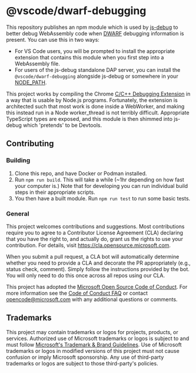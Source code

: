 # @vscode/dwarf-debugging

This repository publishes an npm module which is used by
[js-debug](https://github.com/microsoft/vscode-js-debug) to better debug
WebAssembly code when [DWARF](https://dwarfstd.org/) debugging information is
present. You can use this in two ways:

-   For VS Code users, you will be prompted to install the appropriate extension
    that contains this module when you first step into a WebAssembly file.
-   For users of the js-debug standalone DAP server, you can install the
    `@vscode/dwarf-debugging` alongside js-debug or somewhere in your
    [NODE_PATH](https://nodejs.org/api/modules.html#loading-from-the-global-folders).

This project works by compiling the Chrome
[C/C++ Debugging Extension](https://github.com/ChromeDevTools/devtools-frontend/tree/main/extensions/cxx_debugging)
in a way that is usable by Node.js programs. Fortunately, the extension is
architected such that most work is done inside a WebWorker, and making this
instead run in a Node worker_thread is not terribly difficult. Appropriate
TypeScript types are exposed, and this module is then shimmed into js-debug
which 'pretends' to be Devtools.

## Contributing

### Building

1. Clone this repo, and have Docker or Podman installed.
2. Run `npm run build`. This will take a while (~1hr depending on how fast your
   computer is.) Note that for developing you can run individual build steps in
   their appropriate scripts.
3. You then have a built module. Run `npm run test` to run some basic tests.

### General

This project welcomes contributions and suggestions. Most contributions require
you to agree to a Contributor License Agreement (CLA) declaring that you have
the right to, and actually do, grant us the rights to use your contribution. For
details, visit https://cla.opensource.microsoft.com.

When you submit a pull request, a CLA bot will automatically determine whether
you need to provide a CLA and decorate the PR appropriately (e.g., status check,
comment). Simply follow the instructions provided by the bot. You will only need
to do this once across all repos using our CLA.

This project has adopted the
[Microsoft Open Source Code of Conduct](https://opensource.microsoft.com/codeofconduct/).
For more information see the
[Code of Conduct FAQ](https://opensource.microsoft.com/codeofconduct/faq/) or
contact [opencode@microsoft.com](mailto:opencode@microsoft.com) with any
additional questions or comments.

## Trademarks

This project may contain trademarks or logos for projects, products, or
services. Authorized use of Microsoft trademarks or logos is subject to and must
follow
[Microsoft's Trademark & Brand Guidelines](https://www.microsoft.com/en-us/legal/intellectualproperty/trademarks/usage/general).
Use of Microsoft trademarks or logos in modified versions of this project must
not cause confusion or imply Microsoft sponsorship. Any use of third-party
trademarks or logos are subject to those third-party's policies.
